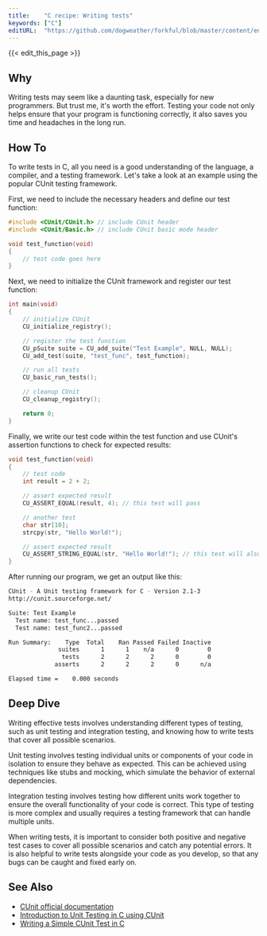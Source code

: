 ```yaml
---
title:    "C recipe: Writing tests"
keywords: ["C"]
editURL:  "https://github.com/dogweather/forkful/blob/master/content/en/c/writing-tests.md"
---
```


{{< edit_this_page >}}

## Why
Writing tests may seem like a daunting task, especially for new programmers. But trust me, it's worth the effort. Testing your code not only helps ensure that your program is functioning correctly, it also saves you time and headaches in the long run.

## How To
To write tests in C, all you need is a good understanding of the language, a compiler, and a testing framework. Let's take a look at an example using the popular CUnit testing framework.

First, we need to include the necessary headers and define our test function:
```C
#include <CUnit/CUnit.h> // include CUnit header
#include <CUnit/Basic.h> // include CUnit basic mode header

void test_function(void)
{
    // test code goes here
}
```
Next, we need to initialize the CUnit framework and register our test function:
```C
int main(void)
{
    // initialize CUnit
    CU_initialize_registry();

    // register the test function
    CU_pSuite suite = CU_add_suite("Test Example", NULL, NULL);
    CU_add_test(suite, "test_func", test_function);

    // run all tests
    CU_basic_run_tests();

    // cleanup CUnit
    CU_cleanup_registry();

    return 0;
}
```
Finally, we write our test code within the test function and use CUnit's assertion functions to check for expected results:
```C
void test_function(void)
{
    // test code
    int result = 2 + 2;

    // assert expected result
    CU_ASSERT_EQUAL(result, 4); // this test will pass

    // another test
    char str[10];
    strcpy(str, "Hello World!");

    // assert expected result
    CU_ASSERT_STRING_EQUAL(str, "Hello World!"); // this test will also pass
}
```
After running our program, we get an output like this:
```bash
CUnit - A Unit testing framework for C - Version 2.1-3
http://cunit.sourceforge.net/

Suite: Test Example
  Test name: test_func...passed
  Test name: test_func2...passed

Run Summary:    Type  Total    Ran Passed Failed Inactive
              suites      1      1    n/a      0        0
               tests      2      2      2      0        0
             asserts      2      2      2      0      n/a

Elapsed time =    0.000 seconds
```

## Deep Dive
Writing effective tests involves understanding different types of testing, such as unit testing and integration testing, and knowing how to write tests that cover all possible scenarios.

Unit testing involves testing individual units or components of your code in isolation to ensure they behave as expected. This can be achieved using techniques like stubs and mocking, which simulate the behavior of external dependencies.

Integration testing involves testing how different units work together to ensure the overall functionality of your code is correct. This type of testing is more complex and usually requires a testing framework that can handle multiple units.

When writing tests, it is important to consider both positive and negative test cases to cover all possible scenarios and catch any potential errors. It is also helpful to write tests alongside your code as you develop, so that any bugs can be caught and fixed early on.

## See Also
- [CUnit official documentation](http://cunit.sourceforge.net/)
- [Introduction to Unit Testing in C using CUnit](https://www.youtube.com/watch?v=mZZ-jJcJ2yU)
- [Writing a Simple CUnit Test in C](https://eromoe.com/til/c/cunit-intro-01/)